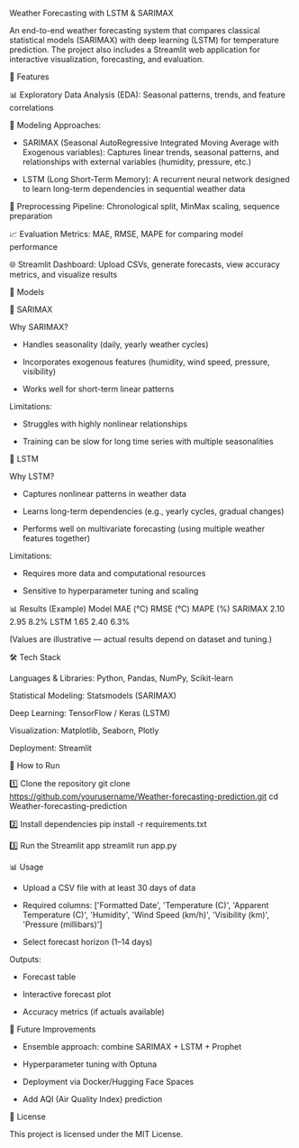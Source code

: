 Weather Forecasting with LSTM & SARIMAX

An end-to-end weather forecasting system that compares classical statistical models (SARIMAX) with deep learning (LSTM) for temperature prediction. The project also includes a Streamlit web application for interactive visualization, forecasting, and evaluation.


📌 Features

📊 Exploratory Data Analysis (EDA): Seasonal patterns, trends, and feature correlations

🤖 Modeling Approaches:

- SARIMAX (Seasonal AutoRegressive Integrated Moving Average with Exogenous variables): Captures linear trends, seasonal patterns, and relationships with external variables (humidity, pressure, etc.)

- LSTM (Long Short-Term Memory): A recurrent neural network designed to learn long-term dependencies in sequential weather data

🔄 Preprocessing Pipeline: Chronological split, MinMax scaling, sequence preparation

📈 Evaluation Metrics: MAE, RMSE, MAPE for comparing model performance

🌐 Streamlit Dashboard: Upload CSVs, generate forecasts, view accuracy metrics, and visualize results



🧠 Models

🔹 SARIMAX

Why SARIMAX?

- Handles seasonality (daily, yearly weather cycles)

- Incorporates exogenous features (humidity, wind speed, pressure, visibility)

- Works well for short-term linear patterns
  

Limitations:

- Struggles with highly nonlinear relationships

- Training can be slow for long time series with multiple seasonalities
  
  

🔹 LSTM

Why LSTM?

- Captures nonlinear patterns in weather data

- Learns long-term dependencies (e.g., yearly cycles, gradual changes)

- Performs well on multivariate forecasting (using multiple weather features together)
  

Limitations:

- Requires more data and computational resources

- Sensitive to hyperparameter tuning and scaling





📊 Results (Example)
Model	MAE (°C)	RMSE (°C)	MAPE (%)
SARIMAX	2.10	2.95	8.2%
LSTM	1.65	2.40	6.3%

(Values are illustrative — actual results depend on dataset and tuning.)



🛠️ Tech Stack

Languages & Libraries: Python, Pandas, NumPy, Scikit-learn

Statistical Modeling: Statsmodels (SARIMAX)

Deep Learning: TensorFlow / Keras (LSTM)

Visualization: Matplotlib, Seaborn, Plotly

Deployment: Streamlit




🚀 How to Run

1️⃣ Clone the repository
git clone https://github.com/yourusername/Weather-forecasting-prediction.git
cd Weather-forecasting-prediction

2️⃣ Install dependencies
pip install -r requirements.txt

3️⃣ Run the Streamlit app
streamlit run app.py



📊 Usage

- Upload a CSV file with at least 30 days of data

- Required columns:
['Formatted Date', 'Temperature (C)', 'Apparent Temperature (C)', 'Humidity', 'Wind Speed (km/h)', 'Visibility (km)', 'Pressure (millibars)']

- Select forecast horizon (1–14 days)



Outputs:

- Forecast table

- Interactive forecast plot

- Accuracy metrics (if actuals available)

  

🔮 Future Improvements

- Ensemble approach: combine SARIMAX + LSTM + Prophet

- Hyperparameter tuning with Optuna

- Deployment via Docker/Hugging Face Spaces

- Add AQI (Air Quality Index) prediction




📜 License

This project is licensed under the MIT License.
